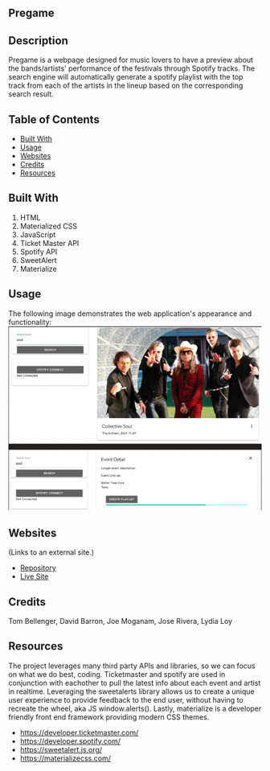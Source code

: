 ## Pregame

## Description

Pregame is a webpage designed for music lovers to have a preview about the bands/artists' performance of the festivals through Spotify tracks. The search engine will automatically generate a spotify playlist with the top track from each of the artists in the lineup based on the corresponding search result.
 

## Table of Contents

* [Built With](#BuiltWith)
* [Usage](#Usage)
* [Websites](#Websites)
* [Credits](#Credits)
* [Resources](#Resources)


## Built With

1. HTML
2. Materialized CSS
3. JavaScript
4. Ticket Master API
5. Spotify API
6. SweetAlert
7. Materialize

## Usage

The following image demonstrates the web application's appearance and functionality:
<img src="./assets/images/pregame-mockup-01.png" alt="Pregame"/>


## Websites

  (Links to an external site.)

* [Repository](https://github.com/)
* [Live Site](https://tbellenger.github.io/playlist/)


## Credits
 
Tom Bellenger,
David Barron,
Joe Moganam,
Jose Rivera,
Lydia Loy

## Resources
The project leverages many third party APIs and libraries, so we can focus on what we do best, coding. Ticketmaster and spotify are used in conjunction with eachother to pull the latest info about each event and artist in realtime. Leveraging the sweetalerts library allows us to create a unique user experience to provide feedback to the end user, without having to recreate the wheel, aka JS window.alerts(). Lastly, materialize is a developer friendly front end framework providing modern CSS themes.
* https://developer.ticketmaster.com/
* https://developer.spotify.com/
* https://sweetalert.js.org/
* https://materializecss.com/


